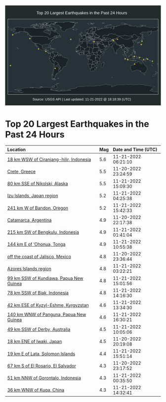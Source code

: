![Map](./map.png)

# Top 20 Largest Earthquakes in the Past 24 Hours

| Location | Mag | Date and Time (UTC) |
|:---|:---|:---|
| [18 km WSW of Ciranjang-hilir, Indonesia](https://earthquake.usgs.gov/earthquakes/eventpage/us7000ir9t) | 5.6 | 11-21-2022 06:21:10 |
| [Crete, Greece](https://earthquake.usgs.gov/earthquakes/eventpage/us7000ir86) | 5.5 | 11-20-2022 23:24:59 |
| [80 km SSE of Nikolski, Alaska](https://earthquake.usgs.gov/earthquakes/eventpage/us7000irbb) | 5.5 | 11-21-2022 15:09:30 |
| [Izu Islands, Japan region](https://earthquake.usgs.gov/earthquakes/eventpage/us7000ir9f) | 5.2 | 11-21-2022 04:25:38 |
| [241 km W of Bandon, Oregon](https://earthquake.usgs.gov/earthquakes/eventpage/us7000irbr) | 5.2 | 11-21-2022 15:42:33 |
| [Catamarca, Argentina](https://earthquake.usgs.gov/earthquakes/eventpage/us7000ir7p) | 4.9 | 11-20-2022 22:17:38 |
| [215 km SW of Bengkulu, Indonesia](https://earthquake.usgs.gov/earthquakes/eventpage/us7000ir8m) | 4.9 | 11-21-2022 01:41:04 |
| [144 km E of ‘Ohonua, Tonga](https://earthquake.usgs.gov/earthquakes/eventpage/us7000iraj) | 4.9 | 11-21-2022 10:55:38 |
| [off the coast of Jalisco, Mexico](https://earthquake.usgs.gov/earthquakes/eventpage/us7000ir89) | 4.8 | 11-20-2022 23:36:44 |
| [Azores Islands region](https://earthquake.usgs.gov/earthquakes/eventpage/us7000ir98) | 4.8 | 11-21-2022 03:22:21 |
| [99 km SSW of Kundiawa, Papua New Guinea](https://earthquake.usgs.gov/earthquakes/eventpage/us7000irba) | 4.8 | 11-21-2022 15:01:56 |
| [78 km SSW of Biak, Indonesia](https://earthquake.usgs.gov/earthquakes/eventpage/us7000irb2) | 4.8 | 11-21-2022 14:16:30 |
| [42 km ESE of Kyzyl-Eshme, Kyrgyzstan](https://earthquake.usgs.gov/earthquakes/eventpage/us7000irax) | 4.6 | 11-21-2022 13:34:30 |
| [140 km WNW of Panguna, Papua New Guinea](https://earthquake.usgs.gov/earthquakes/eventpage/us7000irc1) | 4.6 | 11-21-2022 16:30:21 |
| [49 km SSW of Derby, Australia](https://earthquake.usgs.gov/earthquakes/eventpage/us7000irag) | 4.5 | 11-21-2022 10:05:06 |
| [18 km ENE of Iwaki, Japan](https://earthquake.usgs.gov/earthquakes/eventpage/us7000ir7f) | 4.5 | 11-20-2022 20:19:08 |
| [19 km E of Lata, Solomon Islands](https://earthquake.usgs.gov/earthquakes/eventpage/us7000irbs) | 4.4 | 11-21-2022 15:51:14 |
| [67 km S of El Rosario, El Salvador](https://earthquake.usgs.gov/earthquakes/eventpage/us7000ir85) | 4.3 | 11-20-2022 23:17:52 |
| [51 km NNW of Gorontalo, Indonesia](https://earthquake.usgs.gov/earthquakes/eventpage/us7000ir8e) | 4.3 | 11-21-2022 00:35:50 |
| [36 km WNW of Kuqa, China](https://earthquake.usgs.gov/earthquakes/eventpage/us7000irb6) | 4.3 | 11-21-2022 14:32:41 |
